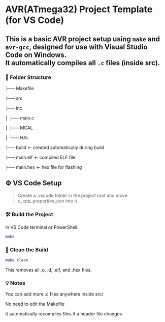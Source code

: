 # AVR(ATmega32) Project Template (for VS Code)

This is a basic AVR project setup using `make` and `avr-gcc`, designed for use with **Visual Studio Code** on Windows.  
It automatically compiles all `.c` files (inside src).
-----

### 📁 Folder Structure
├── Makefile

├── src

├── inc

│ ├── main.c

│ ├── MCAL

│ └── HAL

├── build ← created automatically during build

├── main.elf ← compiled ELF file

├── main.hex ← hex file for flashing

## ⚙️ VS Code Setup

> Create a .vscode folder in the project root and move c_cpp_properties.json into it.

### 🛠 Build the Project

In VS Code terminal or PowerShell:

```sh
make
```

### 🔄 Clean the Build
```sh
make clean
```
This removes all .o, .d, .elf, and .hex files.

### 💡 Notes
You can add more .c files anywhere inside src/

No need to edit the Makefile


It automatically recompiles files if a header file changes

